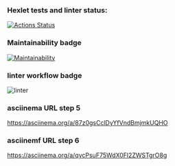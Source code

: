 ### Hexlet tests and linter status:
[![Actions Status](https://github.com/akishev-m/python-project-lvl1/workflows/hexlet-check/badge.svg)](https://github.com/akishev-m/python-project-lvl1/actions)
### Maintainability badge
[![Maintainability](https://api.codeclimate.com/v1/badges/a99a88d28ad37a79dbf6/maintainability)](https://codeclimate.com/github/codeclimate/codeclimate/maintainability)
### linter workflow badge
![linter](https://github.com/akishev-m/python-project-lvl1/actions/workflows/github-lint.yml/badge.svg)
### asciinema URL step 5
 https://asciinema.org/a/87z0gsCclDyYfVndBmjmkUQHO
### asciinemf URL step 6
https://asciinema.org/a/qycPsuF75WdX0Fl2ZWSTgrO8g

